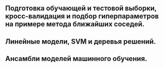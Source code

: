 ## Подготовка обучающей и тестовой выборки, кросс-валидация и подбор гиперпараметров на примере метода ближайших соседей.
## Линейные модели, SVM и деревья решений.
## Ансамбли моделей машинного обучения.

